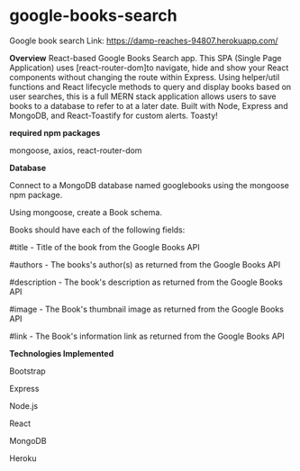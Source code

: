 # google-books-search

Google book search Link: https://damp-reaches-94807.herokuapp.com/

**Overview**
React-based Google Books Search app. This SPA (Single Page Application) uses [react-router-dom]to navigate, hide and show your React components without changing the route within Express. Using helper/util functions and React lifecycle methods to query and display books based on user searches, this is a full MERN stack application allows users to save books to a database to refer to at a later date. Built with Node, Express and MongoDB, and React-Toastify for custom alerts. Toasty!

**required npm packages**

mongoose, axios, react-router-dom


**Database**

Connect to a MongoDB database named googlebooks using the mongoose npm package.

Using mongoose, create a Book schema.

Books should have each of the following fields:

#title - Title of the book from the Google Books API

#authors - The books's author(s) as returned from the Google Books API

#description - The book's description as returned from the Google Books API

#image - The Book's thumbnail image as returned from the Google Books API

#link - The Book's information link as returned from the Google Books API


**Technologies Implemented**

Bootstrap

Express

Node.js

React

MongoDB

Heroku
